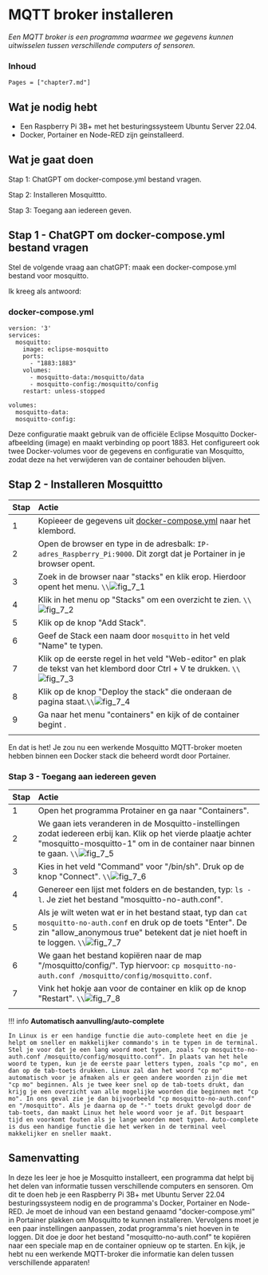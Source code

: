 # MQTT broker installeren

*Een MQTT broker is een programma waarmee we gegevens kunnen uitwisselen tussen verschillende computers of sensoren.*

### Inhoud

```@contents
Pages = ["chapter7.md"]
```

## Wat je nodig hebt

- Een Raspberry Pi 3B+ met het besturingssysteem Ubuntu Server 22.04.
- Docker, Portainer en Node-RED zijn geinstalleerd.

## Wat je gaat doen

Stap 1: ChatGPT om docker-compose.yml bestand vragen.

Stap 2: Installeren Mosquittto.

Stap 3: Toegang aan iedereen geven.

## Stap 1 - ChatGPT om docker-compose.yml bestand vragen

Stel de volgende vraag aan chatGPT: maak een docker-compose.yml bestand voor mosquitto.

Ik kreeg als antwoord:

### docker-compose.yml
```
version: '3'
services:
  mosquitto:
    image: eclipse-mosquitto
    ports:
      - "1883:1883"
    volumes:
      - mosquitto-data:/mosquitto/data
      - mosquitto-config:/mosquitto/config
    restart: unless-stopped

volumes:
  mosquitto-data:
  mosquitto-config:
```

Deze configuratie maakt gebruik van de officiële Eclipse Mosquitto Docker-afbeelding (image) en maakt verbinding op poort 1883. Het configureert ook twee Docker-volumes voor de gegevens en configuratie van Mosquitto, zodat deze na het verwijderen van de container behouden blijven.

## Stap 2 - Installeren Mosquittto

|Stap        | Actie      |
|:---------- | :---------- |
| 1 | Kopieeer de gegevens uit [docker-compose.yml](#docker-compose.yml) naar het klembord. |
| 2 | Open de browser en type in de adresbalk: `IP-adres_Raspberry_Pi:9000`. Dit zorgt dat je Portainer in je browser opent. |
| 3 | Zoek in de browser naar "stacks" en klik erop. Hierdoor opent het menu. ``\\``![fig_7_1](assets/fig_7_1.png)|
| 4 | Klik in het menu op "Stacks" om een overzicht te zien. ``\\``![fig_7_2](assets/fig_7_2.png) |
| 5 | Klik op de knop "Add Stack".  |
| 6 | Geef de Stack een naam door `mosquitto` in het veld "Name" te typen. | 
| 7 | Klik op de eerste regel in het veld "Web-editor" en plak de tekst van het klembord door Ctrl + V te drukken. ``\\``![fig_7_3](assets/fig_7_3.png) |
| 8 | Klik op de knop "Deploy the stack" die onderaan de pagina staat.``\\``![fig_7_4](assets/fig_7_4.png) |
| 9 | Ga naar het menu "containers" en kijk of de container begint .|
||

En dat is het! Je zou nu een werkende Mosquitto MQTT-broker moeten hebben binnen een Docker stack die beheerd wordt door Portainer. 

### Stap 3 - Toegang aan iedereen geven

|Stap        | Actie      |
|:---------- | :---------- |
| 1 | Open het programma Protainer en ga naar "Containers". |
| 2 | We gaan iets veranderen in de Mosquitto-instellingen zodat iedereen erbij kan. Klik op het vierde plaatje achter "mosquitto-mosquitto-1" om in de container naar binnen te gaan. ``\\``![fig_7_5](assets/fig_7_5.png) |
| 3 | Kies in het veld "Command" voor "/bin/sh". Druk op de knop "Connect". ``\\``![fig_7_6](assets/fig_7_6.png) |
| 4 | Genereer een lijst met folders en de bestanden, typ: `ls -l`. Je ziet het bestand "mosquitto-no-auth.conf". |
| 5 | Als je wilt weten wat er in het bestand staat, typ dan `cat mosquitto-no-auth.conf` en druk op de toets "Enter". De zin "allow_anonymous true" betekent dat je niet hoeft in te loggen. ``\\``![fig_7_7](assets/fig_7_7.png) |
| 6 | We gaan het bestand kopiëren naar de map "/mosquitto/config/". Typ hiervoor: `cp mosquitto-no-auth.conf /mosquitto/config/mosquitto.conf`. |
| 7 | Vink het hokje aan voor de container en klik op de knop "Restart". ``\\``![fig_7_8](assets/fig_7_8.png) 
||

!!! info
    **Automatisch aanvulling/auto-complete**
    
    In Linux is er een handige functie die auto-complete heet en die je helpt om sneller en makkelijker commando's in te typen in de terminal. Stel je voor dat je een lang woord moet typen, zoals "cp mosquitto-no-auth.conf /mosquitto/config/mosquitto.conf". In plaats van het hele woord te typen, kun je de eerste paar letters typen, zoals "cp mo", en dan op de tab-toets drukken. Linux zal dan het woord "cp mo" automatisch voor je afmaken als er geen andere woorden zijn die met "cp mo" beginnen. Als je twee keer snel op de tab-toets drukt, dan krijg je een overzicht van alle mogelijke woorden die beginnen met "cp mo". In ons geval zie je dan bijvoorbeeld "cp mosquitto-no-auth.conf" en "/mosquitto". Als je daarna op de "-" toets drukt gevolgd door de tab-toets, dan maakt Linux het hele woord voor je af. Dit bespaart tijd en voorkomt fouten als je lange woorden moet typen. Auto-complete is dus een handige functie die het werken in de terminal veel makkelijker en sneller maakt.

## Samenvatting

In deze les leer je hoe je Mosquitto installeert, een programma dat helpt bij het delen van informatie tussen verschillende computers en sensoren. Om dit te doen heb je een Raspberry Pi 3B+ met Ubuntu Server 22.04 besturingssysteem nodig en de programma's Docker, Portainer en Node-RED. Je moet de inhoud van een bestand genaamd "docker-compose.yml" in Portainer plakken om Mosquitto te kunnen installeren. Vervolgens moet je een paar instellingen aanpassen, zodat programma's niet hoeven in te loggen. Dit doe je door het bestand "mosquitto-no-auth.conf" te kopiëren naar een speciale map en de container opnieuw op te starten. En kijk, je hebt nu een werkende MQTT-broker die informatie kan delen tussen verschillende apparaten!